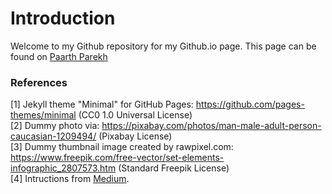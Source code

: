 # Introduction
Welcome to my Github repository for my Github.io page.
This page can be found on [Paarth Parekh](https://paarthparekh.github.io/)

### References

[1] Jekyll theme "Minimal" for GitHub Pages: https://github.com/pages-themes/minimal (CC0 1.0 Universal License)
<br>[2] Dummy photo via: https://pixabay.com/photos/man-male-adult-person-caucasian-1209494/ (Pixabay License)
<br>[3] Dummy thumbnail image created by rawpixel.com: https://www.freepik.com/free-vector/set-elements-infographic_2807573.htm (Standard Freepik License)
<br>[4] Intructions from [Medium](https://medium.com/@evanca/set-up-your-portfolio-website-in-less-than-10-minutes-with-github-pages-d0efa8ff56fd).
